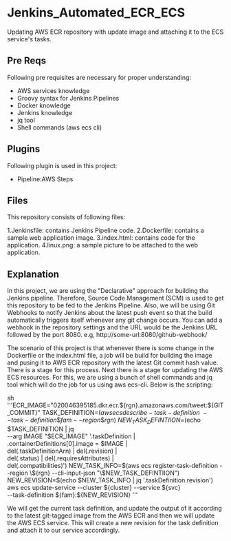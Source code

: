 # Jenkins_Automated_ECR_ECS
Updating AWS ECR repository with update image and attaching it to the ECS service's tasks.


## Pre Reqs

Following pre requisites are necessary for proper understanding:
- AWS services knowledge
- Groovy syntax for Jenkins Pipelines
- Docker knowledge
- Jenkins knowledge
- jq tool
- Shell commands (aws ecs cli)

## Plugins
Following plugin is used in this project:
- Pipeline:AWS Steps



## Files
This repository consists of following files:

1.Jenkinsfile: contains Jenkins Pipeline code.
2.Dockerfile: contains a sample web application image.
3.index.html: contains code for the application.
4.linux.png: a sample picture to be attached to the web application.


## Explanation

In this project, we are using the "Declarative" approach for building the Jenkins pipeline.
Therefore, Source Code Management (SCM) is used to get this repository to be fed to the
Jenkins Pipeline. Also, we will be using Git Webhooks to notify Jenkins about the latest push
event so that the build automatically triggers itself whenever any git change occurs.
You can add a webhook in the repository settings and the URL would be the Jenkins URL followed
by the port 8080.
e.g, http://some-url:8080/github-webhook/

The scenario of this project is that whenever there is some change in the Dockerfile or the 
index.html file, a job will be build for building the image and pusing it to AWS ECR repository
with the latest Git commit hash value. There is a stage for this process. Next there is a stage
for updating the AWS ECS resources. For this, we are using a bunch of shell commands and jq tool
which will do the job for us using aws ecs-cli. Below is the scripting:

sh '''ECR_IMAGE="020046395185.dkr.ecr.\${rgn}.amazonaws.com/tweet:\${GIT_COMMIT}"
                        TASK_DEFINITION=$(aws ecs describe-task-definition \
                        --task-definition \${fam} --region \${rgn})\
                        NEW_TASK_DEFINTIION=$(echo \$TASK_DEFINITION | jq \
                        --arg IMAGE "\$ECR_IMAGE" \'.taskDefinition | \
                        .containerDefinitions[0].image = \$IMAGE |\
                        del(.taskDefinitionArn) | del(.revision) |\
                        del(.status) | del(.requiresAttributes) | \
                        del(.compatibilities)\')
                        NEW_TASK_INFO=$(aws ecs register-task-definition
                        --region \${rgn} --cli-input-json "\$NEW_TASK_DEFINTIION")
                        NEW_REVISION=$(echo \$NEW_TASK_INFO | jq \'.taskDefinition.revision\')
                        aws ecs update-service --cluster \${cluster} --service \${svc} \
                        --task-definition \${fam}:\${NEW_REVISION} 
'''

We will get the current task definition, and update the output of it according to the latest
git-tagged image from the AWS ECR and then we will update the AWS ECS service. This will create
a new revision for the task definition and attach it to our service accordingly.



